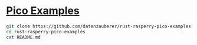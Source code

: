 # [Pico Examples](https://github.com/datenzauberer/rust-rasperry-pico-examples)

```sh
git clone https://github.com/datenzauberer/rust-rasperry-pico-examples
cd rust-rasperry-pico-examples
cat README.md
```
